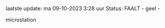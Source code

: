 laatste update: 
ma 09-10-2023  3:28   uur 
Status: FAALT - geel - 
<div class="service Y">microstation</div>